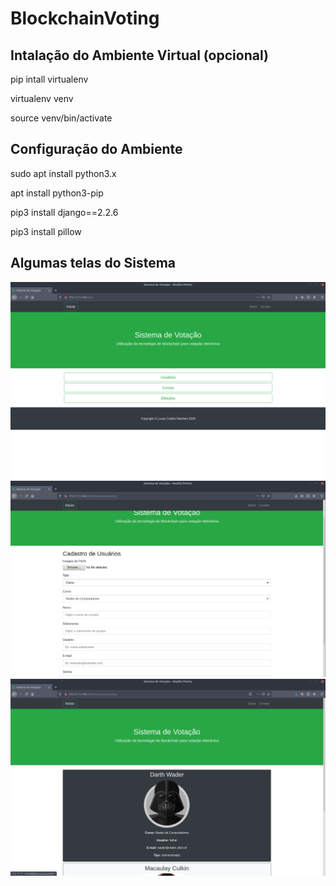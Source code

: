 # BlockchainVoting

## Intalação do Ambiente Virtual (opcional)

pip intall virtualenv

virtualenv venv

source venv/bin/activate

## Configuração do Ambiente

sudo apt install python3.x

apt install python3-pip

pip3  install django==2.2.6

pip3 install pillow


## Algumas telas do Sistema
![Screenshot](prints/3.png)
![Screenshot](prints/4.png)
![Screenshot](prints/5.png)
